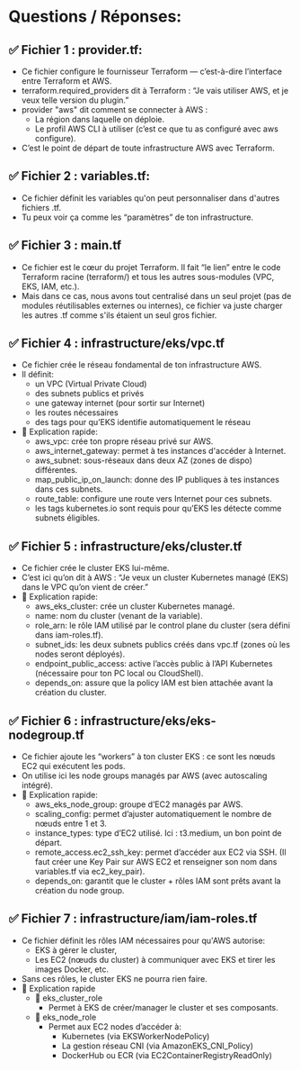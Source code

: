 # Questions / Réponses:

## ✅ Fichier 1 : provider.tf:
- Ce fichier configure le fournisseur Terraform — c’est-à-dire l’interface entre Terraform et AWS.
- terraform.required_providers dit à Terraform : “Je vais utiliser AWS, et je veux telle version du plugin.”
- provider "aws" dit comment se connecter à AWS :
    - La région dans laquelle on déploie.
    - Le profil AWS CLI à utiliser (c’est ce que tu as configuré avec aws configure).
- C’est le point de départ de toute infrastructure AWS avec Terraform.

## ✅ Fichier 2 : variables.tf:
- Ce fichier définit les variables qu'on peut personnaliser dans d'autres fichiers .tf.
- Tu peux voir ça comme les “paramètres” de ton infrastructure.

## ✅ Fichier 3 : main.tf
- Ce fichier est le cœur du projet Terraform. Il fait “le lien” entre le code Terraform racine (terraform/) et tous les autres sous-modules (VPC, EKS, IAM, etc.).
- Mais dans ce cas, nous avons tout centralisé dans un seul projet (pas de modules réutilisables externes ou internes), ce fichier va juste charger les autres .tf comme s'ils étaient un seul gros fichier.

## ✅ Fichier 4 : infrastructure/eks/vpc.tf
- Ce fichier crée le réseau fondamental de ton infrastructure AWS.
- Il définit:
    - un VPC (Virtual Private Cloud)
    - des subnets publics et privés
    - une gateway internet (pour sortir sur Internet)
    - les routes nécessaires
    - des tags pour qu’EKS identifie automatiquement le réseau
- 💬 Explication rapide:
    - aws_vpc: crée ton propre réseau privé sur AWS.
    - aws_internet_gateway: permet à tes instances d'accéder à Internet.
    - aws_subnet: sous-réseaux dans deux AZ (zones de dispo) différentes.
    - map_public_ip_on_launch: donne des IP publiques à tes instances dans ces subnets.
    - route_table: configure une route vers Internet pour ces subnets.
    - les tags kubernetes.io sont requis pour qu’EKS les détecte comme subnets éligibles.

## ✅ Fichier 5 : infrastructure/eks/cluster.tf
- Ce fichier crée le cluster EKS lui-même.
- C’est ici qu’on dit à AWS : “Je veux un cluster Kubernetes managé (EKS) dans le VPC qu’on vient de créer.”
- 💬 Explication rapide:
    - aws_eks_cluster: crée un cluster Kubernetes managé.
    - name: nom du cluster (venant de la variable).
    - role_arn: le rôle IAM utilisé par le control plane du cluster (sera défini dans iam-roles.tf).
    - subnet_ids: les deux subnets publics créés dans vpc.tf (zones où les nodes seront déployés).
    - endpoint_public_access: active l’accès public à l’API Kubernetes (nécessaire pour ton PC local ou CloudShell).
    - depends_on: assure que la policy IAM est bien attachée avant la création du cluster.

## ✅ Fichier 6 : infrastructure/eks/eks-nodegroup.tf
- Ce fichier ajoute les “workers” à ton cluster EKS : ce sont les nœuds EC2 qui exécutent les pods.
- On utilise ici les node groups managés par AWS (avec autoscaling intégré).
- 💬 Explication rapide:
    - aws_eks_node_group: groupe d’EC2 managés par AWS.
    - scaling_config: permet d’ajuster automatiquement le nombre de nœuds entre 1 et 3.
    - instance_types: type d’EC2 utilisé. Ici : t3.medium, un bon point de départ.
    - remote_access.ec2_ssh_key: permet d’accéder aux EC2 via SSH. (Il faut créer une Key Pair sur AWS EC2 et renseigner son nom dans variables.tf via ec2_key_pair).
    - depends_on: garantit que le cluster + rôles IAM sont prêts avant la création du node group.

## ✅ Fichier 7 : infrastructure/iam/iam-roles.tf
- Ce fichier définit les rôles IAM nécessaires pour qu'AWS autorise:
    - EKS à gérer le cluster,
    - Les EC2 (nœuds du cluster) à communiquer avec EKS et tirer les images Docker, etc.
- Sans ces rôles, le cluster EKS ne pourra rien faire.
- 💬 Explication rapide
    - 🎯 eks_cluster_role
        - Permet à EKS de créer/manager le cluster et ses composants.
    - 🎯 eks_node_role
        - Permet aux EC2 nodes d’accéder à:
            - Kubernetes (via EKSWorkerNodePolicy)
            - La gestion réseau CNI (via AmazonEKS_CNI_Policy)
            - DockerHub ou ECR (via EC2ContainerRegistryReadOnly)